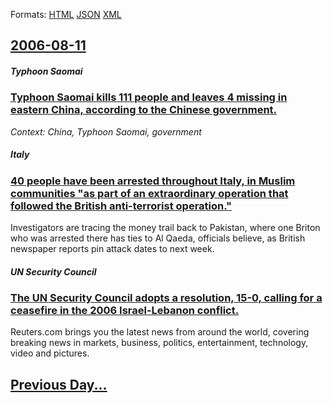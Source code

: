 
Formats: [HTML](2006/08/11/index.html)  [JSON](2006/08/11/index.json)  [XML](2006/08/11/index.xml)  

## [2006-08-11](/news/2006/08/11/index.md)

##### Typhoon Saomai
### [ Typhoon Saomai kills 111 people and leaves 4 missing in eastern China, according to the Chinese government. ](/news/2006/08/11/typhoon-saomai-kills-111-people-and-leaves-4-missing-in-eastern-china-according-to-the-chinese-government.md)
_Context: China, Typhoon Saomai, government_

##### Italy
### [ 40 people have been arrested throughout Italy, in Muslim communities "as part of an extraordinary operation that followed the British anti-terrorist operation." ](/news/2006/08/11/40-people-have-been-arrested-throughout-italy-in-muslim-communities-as-part-of-an-extraordinary-operation-that-followed-the-british-anti.md)
Investigators are tracing the money trail back to Pakistan, where one Briton who was arrested there has ties to Al Qaeda, officials believe, as British newspaper reports pin attack dates to next week.

##### UN Security Council
### [ The UN Security Council adopts a resolution, 15-0, calling for a ceasefire in the 2006 Israel-Lebanon conflict. ](/news/2006/08/11/the-un-security-council-adopts-a-resolution-15-0-calling-for-a-ceasefire-in-the-2006-israel-lebanon-conflict.md)
Reuters.com brings you the latest news from around the world, covering breaking news in markets, business, politics, entertainment, technology, video and pictures.

## [Previous Day...](/news/2006/08/10/index.md)

